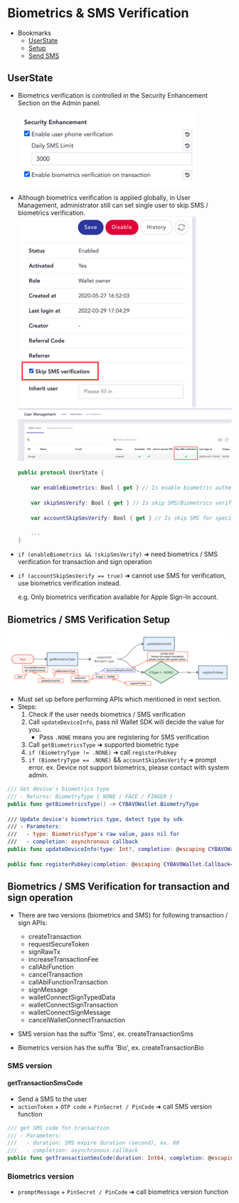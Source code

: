 # Biometrics & SMS Verification

- Bookmarks
  - [UserState](#userstate)
  - [Setup](#biometrics--sms-verification-setup)
  - [Send SMS](#gettransactionsmscode)

## UserState

- Biometrics verification is controlled in the Security Enhancement Section on the Admin panel.  

  <img src="images/sdk_guideline/screenshot_security_enhancement.png" alt="drawing" width="400"/> 
- Although biometrics verification is applied globally, in User Management,  administrator still can set single user to skip SMS / biometrics verification.   
  <img src="images/sdk_guideline/screenshot_skip_sms_1.png" alt="drawing" width="400"/>   
  <img src="images/sdk_guideline/screenshot_skip_sms_2.png" alt="drawing" width="800"/> 
    ```swift
    public protocol UserState {

        var enableBiometrics: Bool { get } // Is enable biometric authentication

        var skipSmsVerify: Bool { get } // Is skip SMS/Biometrics verify

        var accountSkipSmsVerify: Bool { get } // Is skip SMS for specific case, ex. Apple account

        ...
    }
    ```

- `if (enableBiometrics && !skipSmsVerify)` ➜ need biometrics / SMS verification for transaction and sign operation

- `if (accountSkipSmsVerify == true)` ➜ cannot use SMS for verification, use biometrics verification instead.

    e.g. Only biometrics verification available for Apple Sign-In account.

## Biometrics / SMS Verification Setup

![img](images/sdk_guideline/biometric_verification.png)

- Must set up before performing APIs which mentioned in next section.
- Steps:
    1. Check if the user needs biometrics / SMS verification
    2. Call `updateDeviceInfo`, pass nil Wallet SDK will decide the value for you.
        - Pass `.NONE` means you are registering for SMS verification
    3. Call `getBiometricsType` ➜ supported biometric type
    4. `if (BiometryType != .NONE)` ➜ call `registerPubkey`
    5. `if (BiometryType == .NONE)` && `accountSkipSmsVerify` ➜ prompt error. ex. Device not support biometrics, please contact with system admin.

```swift
/// Get device's biometrics type
/// - Returns: BiometryType { NONE / FACE / FINGER }
public func getBiometricsType() -> CYBAVOWallet.BiometryType

/// Update device's biometrics type, detect type by sdk
/// - Parameters:
///   - type: BiometricsType's raw value, pass nil for 
///   - completion: asynchronous callback
public func updateDeviceInfo(type: Int?, completion: @escaping CYBAVOWallet.Callback<CYBAVOWallet.UpdateDeviceInfoResult>)

public func registerPubkey(completion: @escaping CYBAVOWallet.Callback<CYBAVOWallet.RegisterPubkeyResult>)
```
## Biometrics / SMS Verification for transaction and sign operation
- There are two versions (biometrics and SMS) for following transaction  / sign APIs:
  - createTransaction
  - requestSecureToken
  - signRawTx
  - increaseTransactionFee
  - callAbiFunction
  - cancelTransaction
  - callAbiFunctionTransaction
  - signMessage
  - walletConnectSignTypedData
  - walletConnectSignTransaction
  - walletConnectSignMessage
  - cancelWalletConnectTransaction

- SMS version has the suffix 'Sms', ex. createTransactionSms
- Biometrics version has the suffix 'Bio', ex. createTransactionBio
### SMS version
#### getTransactionSmsCode
- Send a SMS to the user
- `actionToken` + `OTP code` + `PinSecret / PinCode` ➜ call SMS version function

```swift
/// get SMS code for transaction
/// - Parameters:
///   - duration: SMS expire duration (second), ex. 60
///   - completion: asynchronous callback
public func getTransactionSmsCode(duration: Int64, completion: @escaping CYBAVOWallet.Callback<CYBAVOWallet.GetActionTokenResult>)
```
### Biometrics version
- `promptMessage` + `PinSecret / PinCode` ➜ call biometrics version function
